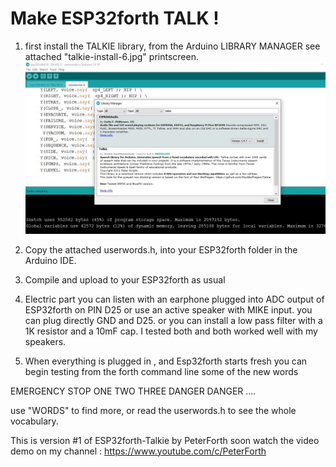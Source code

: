 Make ESP32forth  TALK ! 
======================= 


1)  first install the  TALKIE library, from the Arduino LIBRARY MANAGER
see attached  "talkie-install-6.jpg" printscreen. 
![Alt text](https://github.com/Esp32forth-org/peterforth/blob/main/speaks/TALKIE-INSTALL-6.jpg?raw=true "1")

2) Copy the attached  userwords.h, into your ESP32forth folder in the Arduino IDE.

3) Compile and upload to your ESP32forth as usual

4) Electric part  you can  listen with an earphone plugged into ADC output 
of ESP32forth on PIN D25 
or use  an active speaker with MIKE input.  you can plug directly GND and D25.
or you can install a low pass filter with a 1K resistor and a 10mF cap. I tested
both and both worked well with my speakers.

5) When everything is plugged in , and Esp32forth starts fresh 
you can begin testing  from the forth command line  some of the new words

EMERGENCY   STOP  ONE TWO THREE  DANGER DANGER ....  

use  "WORDS" to find more, or  read  the  userwords.h  to see the whole vocabulary.

This is version #1  of   ESP32forth-Talkie  by PeterForth 
soon watch the video demo on my channel  : https://www.youtube.com/c/PeterForth

